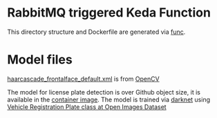 # RabbitMQ triggered Keda Function
This directory structure and Dockerfile are generated via [func](https://docs.microsoft.com/en-us/azure/azure-functions/functions-kubernetes-keda). 

# Model files
[haarcascade_frontalface_default.xml](./haarcascade_frontalface_default.xml) is from [OpenCV](https://github.com/opencv/opencv/blob/master/data/haarcascades/haarcascade_frontalface_default.xml)

The model for license plate detection is over Github object size, it is available in the [container image](quay.io/rootfs/kubecon21-demo:latest). The model is trained via [darknet](https://github.com/AlexeyAB/darknet) using [Vehicle Registration Plate class at Open Images Dataset](https://storage.googleapis.com/openimages/web/visualizer/index.html?set=train&type=segmentation&r=false&c=%2Fm%2F01jfm_)

